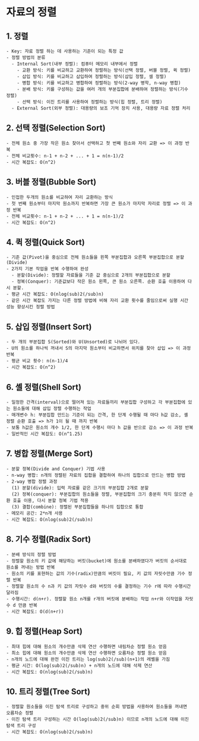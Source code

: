 # 자료의 정렬

## 1. 정렬
    - Key: 자료 정렬 하는 데 사용하는 기준이 되는 특정 값
    - 정렬 방법의 분류
      - Internal Sort(내부 정렬): 컴퓨터 메모리 내부에서 정렬
        - 교환 방식: 키를 비교하고 교환하여 정렬하는 방식(선택 정렬, 버블 정렬, 퀵 정렬)
        - 삽입 방식: 키를 비교하고 삽입하여 정렬하는 방식(삽입 정렬, 셀 정렬)
        - 병합 방식: 키를 비교하고 병합하여 정렬하는 방식(2-way 병학, n-way 병합)
        - 분배 방식: 키를 구성하는 값을 여러 개의 부분집합에 분배하여 정렬하는 방식(기수 정렬)
        - 선택 방식: 이진 트리를 사용하여 정렬하는 방식(힙 정렬, 트리 정렬)
      - External Sort(외부 정렬): 대용량의 보조 기억 장치 사용, 대용량 자료 정렬 처리

## 2. 선택 정렬(Selection Sort)
    - 전체 원소 중 가장 작은 원소 찾아서 선택하고 첫 번째 원소와 자리 교환 => 이 과정 반복
    - 전체 비교횟수: n-1 + n-2 + ... + 1 = n(n-1)/2
    - 시간 복잡도: O(n^2)
  
## 3. 버블 정렬(Bubble Sort)
    - 인접한 두개의 원소를 비교하여 자리 교환하는 방식
    - 첫 번째 원소부터 마지막 원소까지 반복하면 가장 큰 원소가 마지막 자리로 정렬 => 이 과정 반복
    - 전체 비교횟수: n-1 + n-2 + ... + 1 = n(n-1)/2
    - 시간 복잡도: O(n^2)
    
## 4. 퀵 정렬(Quick Sort)
    - 기준 값(Pivot)을 중심으로 전체 원소들을 왼쪽 부분집합과 오른쪽 부분집합으로 분할(Divide)
    - 2가지 기본 작업을 반복 수행하여 완성
      - 분할(Divide): 정렬할 자료들을 기준 값 중심으로 2개의 부분집합으로 분할
      - 정복(Conquer): 기준값보다 작은 원소 왼쪽, 큰 원소 오른쪽. 순환 호출 이용하여 다시 분할.
    - 평균 시간 복잡도: O(nlog(sub)2(/sub)n)
    - 같은 시간 복잡도 가지는 다른 정렬 방법에 비해 자리 교환 횟수를 줄임으로써 실행 시간 성능 향상시킨 정렬 방법
    
## 5. 삽입 정렬(Insert Sort)
    - 두 개의 부분집합 S(Sorted)와 U(Unsorted)로 나뉘어 있다.
    - U의 원소를 하나씩 꺼내서 S의 마지막 원소부터 비교하면서 위치를 찾아 삽입 => 이 과정 반복
    - 평균 비교 횟수: n(n-1)/4
    - 시간 복잡도: O(n^2)
    
## 6. 셸 정렬(Shell Sort)
    - 일정한 간격(interval)으로 떨어져 있는 자료들끼리 부분집합 구성하고 각 부분집합에 있는 원소들에 대해 삽입 정렬 수행하는 작업
    - 매개변수 h: 부분집합 만드는 기준이 되는 간격, 한 단계 수행될 때 마다 h값 감소, 셸 정렬 순환 호출 => h가 1이 될 때 까지 반복
    - 보통 h값은 원소의 개수 1/2, 한 단계 수행시 마다 h 값을 반으로 감소 => 이 과정 반복
    - 일반적인 시간 복잡도: O(n^1.25)
    
## 7. 병합 정렬(Merge Sort)
    - 분할 정복(Divide and Conquer) 기법 사용
    - n-way 병합: n개의 정렬된 자료의 집합을 결합하여 하나의 집합으로 만드는 병합 방법
    - 2-way 병합 정렬 과정
      (1) 분할(divide): 입력 자료를 같은 크기의 부분집합 2개로 분할
      (2) 정복(conquer): 부분집합의 원소들을 정렬, 부분집합의 크기 충분히 작지 않으면 순환 호출 이용, 다시 분할 정복 기법 적용
      (3) 결합(combine): 정렬된 부분집합들을 하나의 집합으로 통합
    - 메모리 공간: 2*n개 사용
    - 시간 복잡도: O(nlog(sub)2(/sub)n)
   
## 8. 기수 정렬(Radix Sort)
    - 분배 방식의 정렬 방법
    - 정렬할 원소의 키 값에 해당하는 버킷(bucket)에 원소를 분배하였다가 버킷의 순서대로 원소를 꺼내는 방법 반복
    - 원소의 키를 표현하는 값의 기수(radix)만큼의 버킷이 필요, 키 값의 자릿수만큼 기수 정렬 반복
    - 정렬할 원소의 수 n과 키 값의 자릿수 d와 버킷의 수를 결정하는 기수 r에 따라 수행시간 달라짐
    - 수행시간: d(n+r). 정렬할 원소 n개를 r개의 버킷에 분배하는 작업 n+r와 이작업을 자릿수 d 만큼 반복
    - 시간 복잡도: O(d(n+r))

## 9. 힙 정렬(Heap Sort)
    - 최대 힙에 대해 원소의 개수만큼 삭제 연산 수행하면 내림차순 정렬 원소 얻음
    - 최소 힙에 대해 원소의 개수만큼 삭제 연산 수행하면 오름차순 정렬 원소 얻음
    - n개의 노드에 대해 완전 이진 트리는 log(sub)2(/sub)(n+1)의 레벨을 가짐
    - 평균 시간: O(log(sub)2(/sub)n) + n개의 노드에 대해 삭제 연산
    - 시간 복잡도: O(nlog(sub)2(/sub)n)
    
## 10. 트리 정렬(Tree Sort)
    - 정렬할 원소들을 이진 탐색 트리로 구성하고 중위 순회 방법을 사용하여 원소들을 꺼내면 오름차순 정렬
    - 이진 탐색 트리 구성하는 시간 O(log(sub)2(/sub)n) 이므로 n개의 노드에 대해 이진 탐색 트리 구성
    - 시간 복잡도: O(nlog(sub)2(/sub)n)
